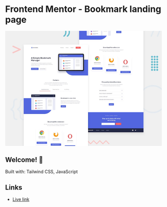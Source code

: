 # Frontend Mentor - Bookmark landing page

![Design preview for the Bookmark landing page coding challenge](./design/desktop-preview.jpg)

## Welcome! 👋

Built with:
Tailwind CSS,
JavaScript


## Links

- [Live link](https://theresahb.github.io/spense-landing-page/)
